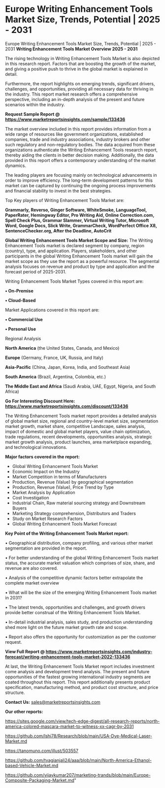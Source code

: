 # Europe Writing Enhancement Tools Market Size, Trends, Potential | 2025 - 2031
Europe Writing Enhancement Tools Market Size, Trends, Potential | 2025 - 2031
<Strong> Writing Enhancement Tools Market Overview 2025 - 2031</strong>

The rising technology in Writing Enhancement Tools Market is also depicted in this research report. Factors that are boosting the growth of the market, and giving a positive push to thrive in the global market is explained in detail.

Furthermore, the report highlights on emerging trends, significant drivers, challenges, and opportunities, providing all necessary data for thriving in the industry. This report market research offers a comprehensive perspective, including an in-depth analysis of the present and future scenarios within the industry.

<strong>Request Sample Report @ <a href=https://www.marketreportsinsights.com/sample/133436>https://www.marketreportsinsights.com/sample/133436</a></strong>

The market overview included in this report provides information from a wide range of resources like government organizations, established companies, trade and industry associations, industry brokers and other such regulatory and non-regulatory bodies. The data acquired from these organizations authenticate the Writing Enhancement Tools research report, thereby aiding the clients in better decision making. Additionally, the data provided in this report offers a contemporary understanding of the market dynamics.

The leading players are focusing mainly on technological advancements in order to improve efficiency. The long-term development patterns for this market can be captured by continuing the ongoing process improvements and financial stability to invest in the best strategies.

Top Key players of Writing Enhancement Tools Market are:

<strong>Grammarly, Reverso, Ginger Software, WhiteSmoke, LanguageTool, PaperRater, Hemingway Editor, Pro Writing Aid, Online Correction.com, Spell Check Plus, Grammar Slammer, Virtual Writing Tutor, Microsoft Word, Google Docs, Slick Write, GrammarCheck, WordPerfect Office X8, SentenceChecker.org, After the Deadline, AutoCrit</strong>

<strong><b>Global Writing Enhancement Tools Market Scope and Size:</b></strong>
The Writing Enhancement Tools market is declared segment by company, region (country), type, and application. Players, stakeholders, and other participants in the global Writing Enhancement Tools market will gain the market scope as they use the report as a powerful resource. The segmental analysis focuses on revenue and product by type and application and the forecast period of 2025-2031.

Writing Enhancement Tools Market Types covered in this report are:

<strong>• On-Premise

• Cloud-Based</strong>

Market Applications covered in this report are:

<strong>• Commercial Use

• Personal Use</strong> 

Regional Analysis

<strong>North America</strong> (the United States, Canada, and Mexico)

<strong>Europe</strong> (Germany, France, UK, Russia, and Italy)

<strong>Asia-Pacific</strong> (China, Japan, Korea, India, and Southeast Asia)

<strong>South America</strong> (Brazil, Argentina, Colombia, etc.)

<strong>The Middle East and Africa</strong> (Saudi Arabia, UAE, Egypt, Nigeria, and South Africa)

<strong>Go For Interesting Discount Here: <a href=https://www.marketreportsinsights.com/discount/133436>https://www.marketreportsinsights.com/discount/133436</a></strong>

The Writing Enhancement Tools market report provides a detailed analysis of global market size, regional and country-level market size, segmentation market growth, market share, competitive Landscape, sales analysis, impact of domestic and global market players, value chain optimization, trade regulations, recent developments, opportunities analysis, strategic market growth analysis, product launches, area marketplace expanding, and technological innovations.

<strong><b>Major factors covered in the report:</b></strong>
<ul>
  <li>Global Writing Enhancement Tools Market </li>
  <li>Economic Impact on the Industry</li>
  <li>Market Competition in terms of Manufacturers</li>
  <li>Production, Revenue (Value) by geographical segmentation</li>
  <li>Production, Revenue (Value), Price Trend by Type</li>
  <li>Market Analysis by Application</li>
  <li>Cost Investigation</li>
  <li>Industrial Chain, Raw material sourcing strategy and Downstream Buyers</li>
  <li>Marketing Strategy comprehension, Distributors and Traders</li>
  <li>Study on Market Research Factors</li>
  <li>Global Writing Enhancement Tools Market Forecast</li>
</ul>

<strong><b>Key Point of the Writing Enhancement Tools Market report:</b></strong>

• Geographical distribution, company profiling, and various other market segmentation are provided in the report.

• For better understanding of the global Writing Enhancement Tools market status, the accurate market valuation which comprises of size, share, and revenue are also covered.

• Analysis of the competitive dynamic factors better extrapolate the complete market overview

• What will be the size of the emerging Writing Enhancement Tools market in 2031?

• The latest trends, opportunities and challenges, and growth drivers provide better construal of the Writing Enhancement Tools Market.

• In-detail industrial analysis, sales study, and production understanding shed more light on the future market growth rate and scope.

• Report also offers the opportunity for customization as per the customer request.

<strong><b>View Full Report @ <a href=https://www.marketreportsinsights.com/industry-forecast/writing-enhancement-tools-market-2022-133436>https://www.marketreportsinsights.com/industry-forecast/writing-enhancement-tools-market-2022-133436</a></b></strong>


At last, the Writing Enhancement Tools Market report includes investment come analysis and development trend analysis. The present and future opportunities of the fastest growing international industry segments are coated throughout this report. This report additionally presents product specification, manufacturing method, and product cost structure, and price structure.

<strong>Contact Us:</strong>
sales@marketreportsinsights.com

<strong>Our other reports:</strong>

<a href=https://sites.google.com/view/tech-edge-digest/all-research-reports/north-america-colored-mascara-market-to-witness-xx-cagr-by-2031>https://sites.google.com/view/tech-edge-digest/all-research-reports/north-america-colored-mascara-market-to-witness-xx-cagr-by-2031</a>

<a href=https://github.com/Ishi78/Research/blob/main/USA-Dye-Medical-Laser-Market.md>https://github.com/Ishi78/Research/blob/main/USA-Dye-Medical-Laser-Market.md</a>

<a href=https://tanomuno.com/illust/503557>https://tanomuno.com/illust/503557</a>

<a href=https://github.com/tyagianjali24/aaa/blob/main/North-America-Ethanol-based-Vehicle-Market.md>https://github.com/tyagianjali24/aaa/blob/main/North-America-Ethanol-based-Vehicle-Market.md</a>

<a href=https://github.com/vijaykumar207/marketing-trands/blob/main/Europe-Composite-Packaging-Market.md>https://github.com/vijaykumar207/marketing-trands/blob/main/Europe-Composite-Packaging-Market.md</a>"
